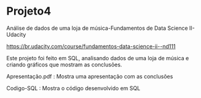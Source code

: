 # Projeto4
Análise de dados de uma loja de música-Fundamentos de Data Science II-Udacity

https://br.udacity.com/course/fundamentos-data-science-ii--nd111

Este projeto foi feito em SQL, analisando dados de uma loja de música
e criando gráficos que mostram as conclusões.

Apresentação.pdf : Mostra uma apresentação com as conclusões

Codigo-SQL       : Mostra o código desenvolvido em SQL
 
